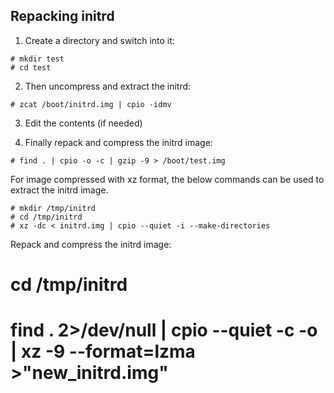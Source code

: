 ## Repacking initrd

1. Create a directory and switch into it:
```
# mkdir test
# cd test
```

2. Then uncompress and extract the initrd:

```
# zcat /boot/initrd.img | cpio -idmv
```

3. Edit the contents (if needed)

4. Finally repack and compress the initrd image:
```
# find . | cpio -o -c | gzip -9 > /boot/test.img
```

For image compressed with xz format, the below commands can be used to extract the initrd image.
```
# mkdir /tmp/initrd
# cd /tmp/initrd
# xz -dc < initrd.img | cpio --quiet -i --make-directories 
```

Repack and compress the initrd image:

# cd /tmp/initrd
# find . 2>/dev/null | cpio --quiet -c -o | xz -9 --format=lzma >"new_initrd.img"
